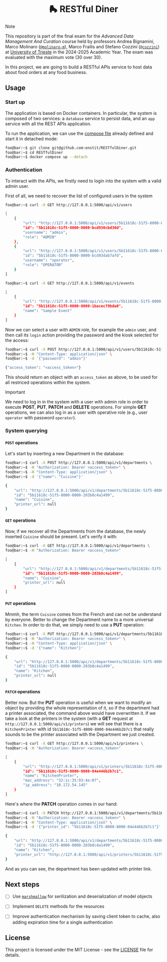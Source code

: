<div align="center">
  <h1 align="center">🛼 RESTful Diner</h2>
</div>

> [!NOTE]
> This repository is part of the final exam for the _Advanced Data Management
> And Curation_ course held by professors Andrea Bignamini, Marco Molinaro
> ([`@molinaro-m`](https://github.com/molinaro-m)), Marco Frailis and Stefano
> Cozzini ([`@cozzini`](https://github.com/cozzini)) at
> [University of Trieste](https://www.units.it/en) in the 2024-2025 Academic
> Year.
> The exam was evaluated with the maximum vote (30 over 30).

In this project, we are going to build a RESTful APIs service to host data
about food orders at any food business.


## Usage

### Start up

The application is based on Docker containers. In particular, the system is
composed of two services: a `database` service to persist data, and an `app`
service with all the REST APIs application.

To run the application, we can use the [compose file](compose.yml) already
defined and start it in detached mode:

```bash
foo@bar:~$ git clone git@github.com:enstit/RESTfulDiner.git
foo@bar:~$ cd RESTfulDiner
foo@bar:~$ docker compose up --detach
```

### Authentication

To interact with the APIs, we firstly need to login into the system with a
valid admin user.

First of all, we need to recover the list of configured users in the system
```bash
foo@bar:~$ curl -X GET http://127.0.0.1:5000/api/v1/users

[
    {
        "url": "http://127.0.0.1:5000/api/v1/users/5b11618c-51f5-8000-8000-bcd930cbd30d",
        "id": "5b11618c-51f5-8000-8000-bcd930cbd30d",
        "username": "admin",
        "role": "ADMIN"
    },
    {
        "url": "http://127.0.0.1:5000/api/v1/users/5b11618c-51f5-8000-8000-bcd93dab7afd",
        "id": "5b11618c-51f5-8000-8000-bcd93dab7afd",
        "username": "operator",
        "role": "OPERATOR"
    }
]
```

```bash
foo@bar:~$ curl -X GET http://127.0.0.1:5000/api/v1/events

[
    {
        "url": "http://127.0.0.1:5000/api/v1/events/5b11618c-51f5-8000-8000-1bacec79bda0",
        "id": "5b11618c-51f5-8000-8000-1bacec79bda0",
        "name": "Sample Event"
    }
]
```
Now we can select a user with `ADMIN` role, for example the `admin` user, and
then call its `login` action providing the password and the kiosk selected for
the access:

```bash
foo@bar:~$ curl -X POST http://127.0.0.1:5000/api/v1/users/5b11618c-51f5-8000-8000-bcd930cbd30d/login?event_id=5b11618c-51f5-8000-8000-1bacec79bda0 \
foo@bar:~$ -H "Content-Type: application/json" \
foo@bar:~$ -d '{"password": "admin"}'

{"access_token": "<access_token>"}
```

This should return an object with an `access_token` as above, to be used for
all restriced operations within the system.

> [!IMPORTANT]
> We need to log in in the system with a user with admin role in order to
> execute **POST**, **PUT**, **PATCH** and **DELETE** operations.
> For simple **GET** operations, we can also log in as a user with operative
> role (e.g., user `operator` with password `operator`).

### System querying

#### `POST` operations

Let's start by inserting a new Department in the database:

```bash
foo@bar:~$ curl -X POST http://127.0.0.1:5000/api/v1/departments \
foo@bar:~$ -H "Authorization: Bearer <access_token>" \
foo@bar:~$ -H "Content-Type: application/json" \
foo@bar:~$ -d '{"name": "Cuisine"}'

{
    "url": "http://127.0.0.1:5000/api/v1/departments/5b11618c-51f5-8000-8000-203b8c4a1499",
    "id": "5b11618c-51f5-8000-8000-203b8c4a1499",
    "name": "Cuisine",
    "printer_url": null
}
```

#### `GET` operations

Now, if we recover all the Departments from the database, the newly inserted
`Cuisine` should be present. Let's verify it with:

```bash
foo@bar:~$ curl -X GET http://127.0.0.1:5000/api/v1/departments \
foo@bar:~$ -H "Authorization: Bearer <access_token>"

[
    {
        "url": "http://127.0.0.1:5000/api/v1/departments/5b11618c-51f5-8000-8000-203b8c4a1499",
        "id": "5b11618c-51f5-8000-8000-203b8c4a1499",
        "name": "Cuisine",
        "printer_url": null
    }
]
```

#### `PUT` operations

Mmmh, the term `Cuisine` comes from the French and can not be understand by
everyone. Better to change the Department name to a more universal `Kitchen`.
In order to do that, we simply need to use a **PUT** operation:

```bash
foo@bar:~$ curl -X PUT http://127.0.0.1:5000/api/v1/departments/5b11618c-51f5-8000-8000-203b8c4a1499 \
foo@bar:~$ -H "Authorization: Bearer <access_token>" \
foo@bar:~$ -H "Content-Type: application/json" \
foo@bar:~$ -d '{"name": "Kitchen"}'

{
    "url": "http://127.0.0.1:5000/api/v1/departments/5b11618c-51f5-8000-8000-203b8c4a1499",
    "id": "5b11618c-51f5-8000-8000-203b8c4a1499",
    "name": "Kitchen",
    "printer_url": null
}
```

#### `PATCH` operations

Better now. But the **PUT** operation is useful when we want to modify an object
by providing the whole representation of it, so if the department had a printer
associated, the command above would have overwritten it.
If we take a look at the printers in the system (with a **GET**
request at `http://127.0.0.1:5000/api/v1/printers`) we will see that there is a
`KitchenPrinter` with id `5b11618c-51f5-8000-8000-04e446b2b7c1` that really
sounds to be the printer associated with the Department we just created.

```bash
foo@bar:~$ curl -X GET http://127.0.0.1:5000/api/v1/printers \
foo@bar:~$ -H "Authorization: Bearer <access_token>"

[
    {
        "url": "http://127.0.0.1:5000/api/v1/printers/5b11618c-51f5-8000-8000-04e446b2b7c1",
        "id": "5b11618c-51f5-8000-8000-04e446b2b7c1",
        "name": "KitchenPrinter",
        "mac_address": "32:1c:35:93:4e:07",
        "ip_address": "10.172.54.145"
    }
]
```

Here's where the **PATCH** operation comes in our hand:

```bash
foo@bar:~$ curl -X PATCH http://127.0.0.1:5000/api/v1/departments/5b11618c-51f5-8000-8000-203b8c4a1499 \
foo@bar:~$ -H "Authorization: Bearer <access_token>" \
foo@bar:~$ -H "Content-Type: application/json" \
foo@bar:~$ -d '{"printer_id": "5b11618c-51f5-8000-8000-04e446b2b7c1"}'

{
    "url": "http://127.0.0.1:5000/api/v1/departments/5b11618c-51f5-8000-8000-203b8c4a1499",
    "id": "5b11618c-51f5-8000-8000-203b8c4a1499",
    "name": "Kitchen",
    "printer_url": "http://127.0.0.1:5000/api/v1/printers/5b11618c-51f5-8000-8000-04e446b2b7c1"
}
```

And as you can see, the department has been updated with printer link.


## Next steps

- [ ] Use [`marshmallow`](https://github.com/marshmallow-code/marshmallow)
      for serilization and deserialization of model objects
- [ ] Implement `DELETE` methods for the resources
- [ ] Improve authentication mechanism by saving client token to cache, also
      adding expiration time for a single authentication


## License

This project is licensed under the MIT License - see the [LICENSE](./LICENSE)
file for details.

